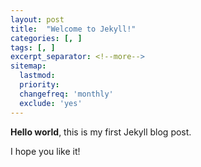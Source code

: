 ```yaml
---
layout: post
title:  "Welcome to Jekyll!"
categories: [, ]
tags: [, ]
excerpt_separator: <!--more-->
sitemap:
  lastmod: 
  priority: 
  changefreq: 'monthly'
  exclude: 'yes'
---
```


**Hello world**, this is my first Jekyll blog post.

I hope you like it!
